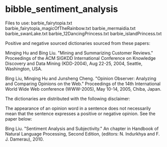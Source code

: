 # bibble_sentiment_analysis

Files to use:
barbie_fairytopia.txt 				
barbie_fairytopia_magicOfTheRainbow.txt
barbie_mermaidia.txt
barbie_swanLake.txt 
barbie_12DancingPrincess.txt 
barbie_islandPrincess.txt


Positive and negative sourced dictionaries sourced from these papers:

   Minqing Hu and Bing Liu. "Mining and Summarizing Customer Reviews." 
       Proceedings of the ACM SIGKDD International Conference on Knowledge 
       Discovery and Data Mining (KDD-2004), Aug 22-25, 2004, Seattle, 
       Washington, USA.
       
   Bing Liu, Minqing Hu and Junsheng Cheng. "Opinion Observer: Analyzing 
       and Comparing Opinions on the Web." Proceedings of the 14th 
       International World Wide Web conference (WWW-2005), May 10-14, 
       2005, Chiba, Japan.

The dictionaries are distributed with the following disclaimer:

The appearance of an opinion word in a sentence does not necessarily mean that
the sentence expresses a positive or negative opinion. 
See the paper below:

Bing Liu. "Sentiment Analysis and Subjectivity." An chapter in 
    Handbook of Natural Language Processing, Second Edition, 
    (editors: N. Indurkhya and F. J. Damerau), 2010.
    
